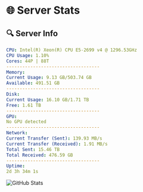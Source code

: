 # 🌐 Server Stats
## 🔍 Server Info
```yaml
CPU: Intel(R) Xeon(R) CPU E5-2699 v4 @ 1296.53GHz
CPU Usage: 1.10%
Cores: 44P | 88T
-----------------------------------
Memory:
Current Usage: 9.13 GB/503.74 GB
Available: 491.51 GB
-----------------------------------
Disk:
Current Usage: 16.10 GB/1.71 TB
Free: 1.61 TB
-----------------------------------
GPU:
No GPU detected
-----------------------------------
Network:
Current Transfer (Sent): 139.93 MB/s
Current Transfer (Received): 1.91 MB/s
Total Sent: 15.46 TB
Total Received: 476.59 GB
-----------------------------------
Uptime:
2d 3h 34m 1s
```
![GitHub Stats](https://img.shields.io/badge/Updated-2025-02-10_02:17:19-blue)